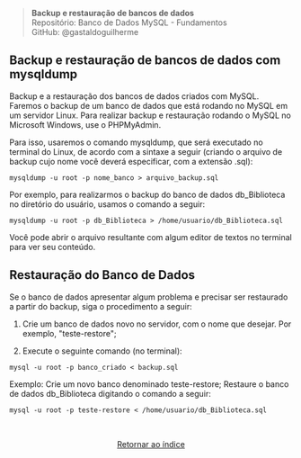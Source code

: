 > **Backup e restauração de bancos de dados**     
> Repositório: Banco de Dados MySQL - Fundamentos  
> GitHub: @gastaldoguilherme
&nbsp;


## Backup e restauração de bancos de dados com mysqldump

Backup e a restauração dos bancos de dados criados com MySQL. Faremos o backup de um banco de dados que está rodando no MySQL em um servidor Linux. Para realizar backup e restauração rodando o MySQL no Microsoft Windows, use o PHPMyAdmin.

Para isso, usaremos o comando mysqldump, que será executado no terminal do Linux, de acordo com a sintaxe a seguir (criando o arquivo de backup cujo nome você deverá especificar, com a extensão .sql):

```shell
mysqldump -u root -p nome_banco > arquivo_backup.sql
```

Por exemplo, para realizarmos o backup do banco de dados db_Biblioteca no diretório do usuário, usamos o comando a seguir:

```shell
mysqldump -u root -p db_Biblioteca > /home/usuario/db_Biblioteca.sql
```

Você pode abrir o arquivo resultante com algum editor de textos no terminal para ver seu conteúdo.

## Restauração do Banco de Dados

Se o banco de dados apresentar algum problema e precisar ser restaurado a partir do backup, siga o procedimento a seguir:

1. Crie um banco de dados novo no servidor, com o nome que desejar. Por exemplo, "teste-restore";

2. Execute o seguinte comando (no terminal):

```shell
mysql -u root -p banco_criado < backup.sql
```

Exemplo: Crie um novo banco denominado teste-restore; Restaure o banco de dados db_Biblioteca digitando o comando a seguir:

```shell
mysql -u root -p teste-restore < /home/usuario/db_Biblioteca.sql
```


&nbsp;    

<div align="center">
   
[Retornar ao índice](/README.md)

</div>